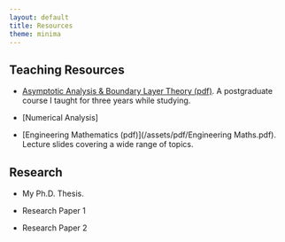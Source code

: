 ```yaml
---
layout: default
title: Resources
theme: minima
---
```


## Teaching Resources

* [Asymptotic Analysis & Boundary Layer Theory (pdf)](/assets/pdf/Asymptotic_Methods_And_Boundadry_Layer_Theory_All.pdf). A postgraduate course I taught for three years while studying.

* [Numerical Analysis]

* [Engineering Mathematics (pdf)](/assets/pdf/Engineering Maths.pdf). Lecture slides covering a wide range of topics. 

## Research

* My Ph.D. Thesis.

* Research Paper 1

* Research Paper 2







